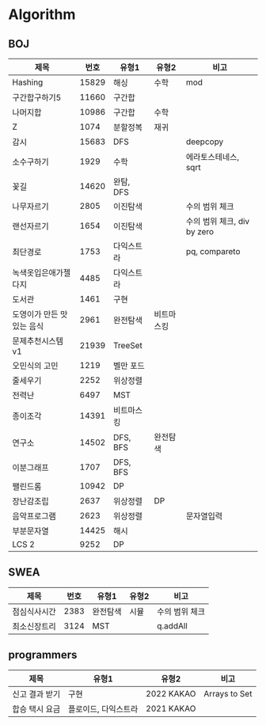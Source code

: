# Algorithm

## BOJ

| 제목             | 번호    | 유형1     | 유형2   | 비고                    |
|----------------|-------|---------|-------|-----------------------|
| Hashing        | 15829 | 해싱      | 수학    | mod                   |
| 구간합구하기5        | 11660 | 구간합     |       |                       |
| 나머지합           | 10986 | 구간합     | 수학    |                       |
| Z              | 1074  | 분할정복    | 재귀    |                       |
| 감시             | 15683 | DFS     |       | deepcopy              |
| 소수구하기          | 1929  | 수학      |       | 에라토스테네스, sqrt         |
| 꽃길             | 14620 | 완탐, DFS |       |                       |
| 나무자르기          | 2805  | 이진탐색    |       | 수의 범위 체크              |
| 랜선자르기          | 1654  | 이진탐색    |       | 수의 범위 체크, div by zero |
| 최단경로           | 1753  | 다익스트라   |       | pq, compareto         |
| 녹색옷입은애가젤다지     | 4485  | 다익스트라   |       |                       |
| 도서관            | 1461  | 구현      |       |                       |
| 도영이가 만든 맛있는 음식 | 2961  | 완전탐색    | 비트마스킹 |                       |
| 문제추천시스템v1      | 21939 | TreeSet |       |                       |
| 오민식의 고민        | 1219  | 벨만 포드   |       |                       |
| 줄세우기           | 2252  | 위상정렬    |       |                       |
| 전력난            | 6497  | MST     |       |                       |
| 종이조각           | 14391 | 비트마스킹   |       |                       |
| 연구소            | 14502 | DFS, BFS | 완전탐색  |                       |
| 이분그래프          | 1707  | DFS, BFS |   |                       |
| 팰린드롬           | 10942 | DP      |       |                       |
| 장난감조립          | 2637  | 위상정렬    | DP     |                       |
| 음악프로그램         | 2623  | 위상정렬    |      | 문자열입력                 |
| 부분문자열          | 14425 | 해시      |      |                       |
| LCS 2          | 9252  | DP      |      |                       |

## SWEA

| 제목     | 번호   | 유형1  | 유형2 | 비고       |
|--------|------|------|-----|----------|
| 점심식사시간 | 2383 | 완전탐색 | 시뮬  | 수의 범위 체크 |
| 최소신장트리 | 3124 | MST  |     | q.addAll |

## programmers

| 제목       | 유형1         | 유형2        | 비고          |
|----------|-------------|------------| ------------- |
| 신고 결과 받기 | 구현          | 2022 KAKAO | Arrays to Set |
| 합승 택시 요금 | 플로이드, 다익스트라 | 2021 KAKAO |  |
